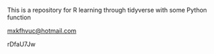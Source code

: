 This is a repository for R learning through tidyverse with some Python function

mxkfhvuc@hotmail.com

rDfaU7Jw